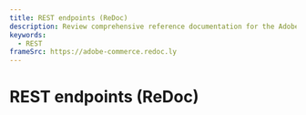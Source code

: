 ```yaml
---
title: REST endpoints (ReDoc)
description: Review comprehensive reference documentation for the Adobe Commerce and Magento Open Source REST API schema.
keywords:
  - REST
frameSrc: https://adobe-commerce.redoc.ly
--- 
```


# REST endpoints (ReDoc)
